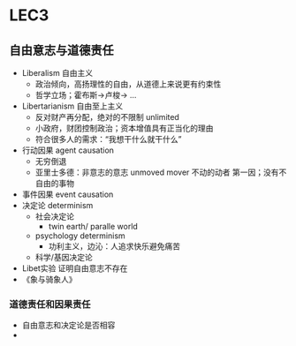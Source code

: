 # LEC3 
## 自由意志与道德责任
- Liberalism 自由主义
  - 政治倾向，高扬理性的自由，从道德上来说更有约束性
  - 哲学立场；霍布斯->卢梭-> ...
- Libertarianism 自由至上主义
  - 反对财产再分配，绝对的不限制 unlimited
  - 小政府，财团控制政治；资本增值具有正当化的理由
  - 符合很多人的需求：“我想干什么就干什么”
- 行动因果 agent causation
  - 无穷倒退
  - 亚里士多德：非意志的意志 unmoved mover 不动的动者 第一因；没有不自由的事物 
- 事件因果 event causation    
- 决定论 determinism
  - 社会决定论
    - twin earth/ paralle world 
  - psychology determinism
    - 功利主义，边沁：人追求快乐避免痛苦
  - 科学/基因决定论  
- Libet实验 证明自由意志不存在
- 《象与骑象人》
### 道德责任和因果责任
- 自由意志和决定论是否相容
-    
